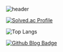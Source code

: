 ![header](https://capsule-render.vercel.app/api?type=wave&color=auto&height=300&section=header&text=capsule%20render&fontSize=90)

<!--![pjj11005's GitHub stats](https://github-readme-stats.vercel.app/api?username=pjj11005&show_icons=true&theme=tokyonight)-->

[![Solved.ac Profile](http://mazassumnida.wtf/api/generate_badge?boj=pjj21)](https://solved.ac/pjj21)

![Top Langs](https://github-readme-stats.vercel.app/api/top-langs/?username=pjj11005&layout=compact&theme=dark)

[![Github Blog Badge](https://img.shields.io/badge/Git%20Blog-555263?style=flat&logoColor=white)]("https://pjj11005.github.io/")
